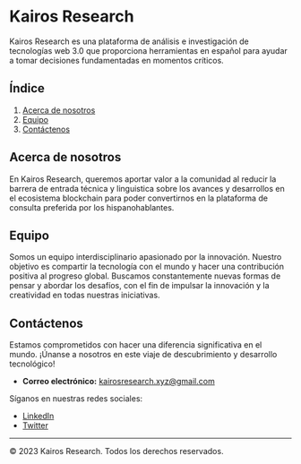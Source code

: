 # Kairos Research


Kairos Research es una plataforma de análisis e investigación de tecnologías web 3.0 que proporciona herramientas en español para ayudar a tomar decisiones fundamentadas en momentos críticos.

## Índice

1. [Acerca de nosotros](#acerca-de-nosotros)
2. [Equipo](#equipo)
3. [Contáctenos](#contactenos)

## Acerca de nosotros

En Kairos Research, queremos aportar valor a la comunidad al reducir la barrera de entrada técnica y linguistica sobre los avances y desarrollos en el ecosistema blockchain para poder convertirnos en la plataforma de consulta preferida por los hispanohablantes.

## Equipo
Somos un equipo interdisciplinario apasionado por la innovación. Nuestro objetivo es compartir la tecnología con el mundo y hacer una contribución positiva al progreso global. Buscamos constantemente nuevas formas de pensar y abordar los desafíos, con el fin de impulsar la innovación y la creatividad en todas nuestras iniciativas.

## Contáctenos

Estamos comprometidos con hacer una diferencia significativa en el mundo. ¡Únanse a nosotros en este viaje de descubrimiento y desarrollo tecnológico!

- **Correo electrónico:** kairosresearch.xyz@gmail.com

Síganos en nuestras redes sociales:

- [LinkedIn](https://www.linkedin.com/company/research-kairos/)
- [Twitter](https://twitter.com/Research_Kairos)

---

© 2023 Kairos Research. Todos los derechos reservados.
